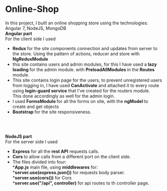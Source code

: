 # Online-Shop
In this project, I built an online shopping store using the technologies: Angular 7, NodeJS, MongoDB
<br>
<b>Angular part</b>
<br>
For the client side I used<br>
* <b> Redux </b> for the site components connection and updates from server to the store. Using the pattern of actions, reducer and store with <b> NgReduxModule </b><br>
* this site contains users and admin modules, for this I have used a <b> lazy loading </b> for the admin module. with <b> PreloadAllModules </b> in the <b> Routes </b> module.<br> 
* This site contains login page for the users, to prevent unregistered users from logging in, I have used <b>CanActivate</b> and attached it to every route using <b> login-guard service</b> that I've created for the routers module. <br> This done accordingly as well for the admin login.<br>
* I used <b> FormsModule </b> for all the forms on site, with the <b> ngModel </b> to create and get objects <br>
* <b> Bootstrap </b> for the site responsiveness. <br>

<br><br>

<b>NodeJS part</b>
<br>
For the server side I used<br>
* <b>Express</b> for all the <b>rest API</b> requests calls. <br>
* <b>Cors </b> to allow calls from a different port on the client side.<br>
* The files divided into four:<br>
   *<b>App.js</b> main file, using <b> middlewares</b> for: <br>
    *<b>server.use(express.json())</b> for requests body parser. <br>
    *<b>server.use(cors())</b> for Cors<br>
    *<b>server.use("/api", controller)</b> for api routes to th controller page.<br>




